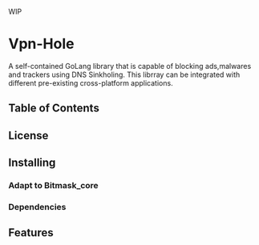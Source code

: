 WIP

# Vpn-Hole

A self-contained GoLang library that is capable of blocking ads,malwares and trackers using DNS Sinkholing. This librray can be integrated with different pre-existing cross-platform applications.

## Table of Contents


## License

## Installing

### Adapt to Bitmask_core

### Dependencies

## Features
